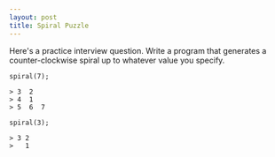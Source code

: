 ```yaml
---
layout: post
title: Spiral Puzzle
---
```


Here's a practice interview question. Write a program that generates
a counter-clockwise spiral up to whatever value you specify.

```
spiral(7);

> 3  2
> 4  1
> 5  6  7

spiral(3);

> 3 2
>   1
```
